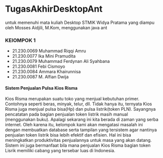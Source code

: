 # TugasAkhirDesktopAnt
untuk memenuhi mata kuliah Desktop STMIK Widya Pratama yang diampu oleh Mosses Aidjili, M.Kom, menggunakan java ant

### KElOMPOK 1
- 21.230.0069 Muhammad Riqqi Amru 
- 21.230.0077 Ika Mini Pramudita  
- 21.230.0079 Muhammad Ferdynan Ali Syahbana
- 21.230.0081 Febi Cismoyo
- 21.230.0084 Ammara Khairunnisa
- 21.230.0087 M. Alfian Dwija

#### Sistem Penjualan Pulsa Kios Risma
Kios Risma merupakan suatu toko yang menjual kebutuhan primer. Contohnya seperti beras, minyak, telur, dll. Tidak hanya itu, ternyata Kios Risma juga menjual pulsa bisa(Hp) dan pulsa listrik(token PLN). Sayangnya pencatatan pada bagian penjualan token listrik masih manual (menggunakan buku). Apalagi sekarang ini kita berada di zaman yang serba internet. Oleh karena itu, kelompok kami akan mengatasi masalah ini dengan membuatkan database serta tampilan yang tersistem agar nantinya penjualan token listrik bisa lebih efektif dan efisien. Hal ini bisa meningkatkan produktivitas penjualannya untuk masa yang akan datang. Sistem ini juga bermanfaat bila mana penjualan Kios Risma bagian token Lisrik memiliki cabang yang tersebar luas di Indonesia.


